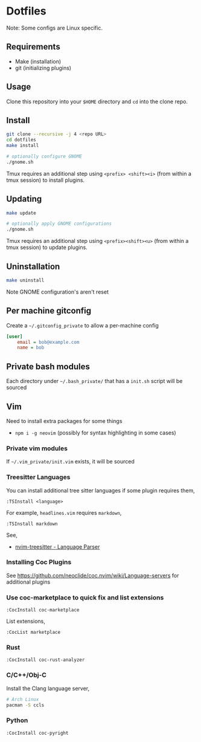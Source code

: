 # Dotfiles

Note: Some configs are Linux specific.


## Requirements

- Make (installation)
- git (initializing plugins)


## Usage

Clone this repository into your `$HOME` directory and `cd` into the clone repo.


## Install

```sh
git clone --recursive -j 4 <repo URL>
cd dotfiles
make install

# optionally configure GNOME
./gnome.sh
```

Tmux requires an additional step using `<prefix> <shift><i>` (from within a tmux
session) to install plugins.


## Updating

```sh
make update

# optionally apply GNOME configurations
./gnome.sh
```

Tmux requires an additional step using `<prefix><shift><u>` (from within a tmux
session) to update plugins.


## Uninstallation

```sh
make uninstall
```
Note GNOME configuration's aren't reset


## Per machine gitconfig

Create a `~/.gitconfig_private` to allow a per-machine config
```ini
[user]
    email = bob@example.com
    name = bob
```


## Private bash modules

Each directory under `~/.bash_private/` that has a `init.sh` script will be
sourced


## Vim

Need to install extra packages for some things
- `npm i -g neovim` (possibly for syntax highlighting in some cases)


### Private vim modules

If `~/.vim_private/init.vim` exists, it will be sourced


### Treesitter Languages

You can install additional tree sitter languages if some plugin requires them,
```vim
:TSInstall <language>
```

For example, `headlines.vim` requires `markdown`,
```vim
:TSInstall markdown
```

See,
- [nvim-treesitter - Language Parser](https://github.com/nvim-treesitter/nvim-treesitter#language-parsers)

### Installing Coc Plugins

See https://github.com/neoclide/coc.nvim/wiki/Language-servers for additional
plugins


### Use coc-marketplace to quick fix and list extensions

```vim
:CocInstall coc-marketplace
```

List extensions,
```vim
:CocList marketplace
```


### Rust

```vim
:CocInstall coc-rust-analyzer
```


### C/C++/Obj-C

Install the Clang language server,
```sh
# Arch Linux
pacman -S ccls
```


### Python

```vim
:CocInstall coc-pyright
```
